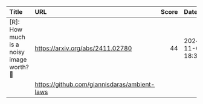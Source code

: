 | Title                                   | URL                                          |   Score | Date                |
|:----------------------------------------|:---------------------------------------------|--------:|:--------------------|
| [R]: How much is a noisy image worth? 👀 | https://arxiv.org/abs/2411.02780             |      44 | 2024-11-07 18:33:27 |
|                                         | https://github.com/giannisdaras/ambient-laws |         |                     |